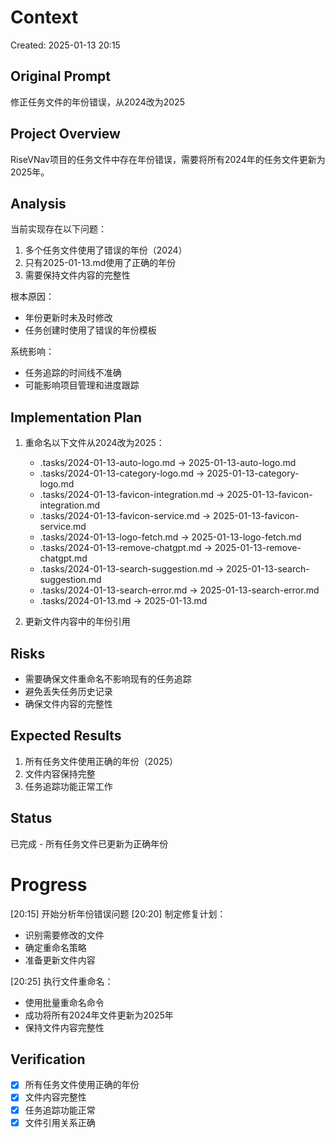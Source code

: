 # Context
Created: 2025-01-13 20:15

## Original Prompt
修正任务文件的年份错误，从2024改为2025

## Project Overview
RiseVNav项目的任务文件中存在年份错误，需要将所有2024年的任务文件更新为2025年。

## Analysis
当前实现存在以下问题：
1. 多个任务文件使用了错误的年份（2024）
2. 只有2025-01-13.md使用了正确的年份
3. 需要保持文件内容的完整性

根本原因：
- 年份更新时未及时修改
- 任务创建时使用了错误的年份模板

系统影响：
- 任务追踪的时间线不准确
- 可能影响项目管理和进度跟踪

## Implementation Plan
1. 重命名以下文件从2024改为2025：
   - .tasks/2024-01-13-auto-logo.md -> 2025-01-13-auto-logo.md
   - .tasks/2024-01-13-category-logo.md -> 2025-01-13-category-logo.md
   - .tasks/2024-01-13-favicon-integration.md -> 2025-01-13-favicon-integration.md
   - .tasks/2024-01-13-favicon-service.md -> 2025-01-13-favicon-service.md
   - .tasks/2024-01-13-logo-fetch.md -> 2025-01-13-logo-fetch.md
   - .tasks/2024-01-13-remove-chatgpt.md -> 2025-01-13-remove-chatgpt.md
   - .tasks/2024-01-13-search-suggestion.md -> 2025-01-13-search-suggestion.md
   - .tasks/2024-01-13-search-error.md -> 2025-01-13-search-error.md
   - .tasks/2024-01-13.md -> 2025-01-13.md

2. 更新文件内容中的年份引用

## Risks
- 需要确保文件重命名不影响现有的任务追踪
- 避免丢失任务历史记录
- 确保文件内容的完整性

## Expected Results
1. 所有任务文件使用正确的年份（2025）
2. 文件内容保持完整
3. 任务追踪功能正常工作

## Status
已完成 - 所有任务文件已更新为正确年份

# Progress
[20:15] 开始分析年份错误问题
[20:20] 制定修复计划：
- 识别需要修改的文件
- 确定重命名策略
- 准备更新文件内容

[20:25] 执行文件重命名：
- 使用批量重命名命令
- 成功将所有2024年文件更新为2025年
- 保持文件内容完整性

## Verification
- [x] 所有任务文件使用正确的年份
- [x] 文件内容完整性
- [x] 任务追踪功能正常
- [x] 文件引用关系正确 